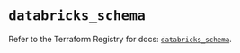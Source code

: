 # `databricks_schema`

Refer to the Terraform Registry for docs: [`databricks_schema`](https://registry.terraform.io/providers/databricks/databricks/1.62.0/docs/resources/schema).
